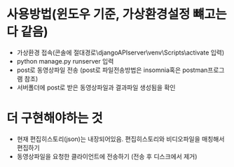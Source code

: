 # 사용방법(윈도우 기준, 가상환경설정 뺴고는 다 같음)
- 가상환경 접속(콘솔에 절대경로\djangoAPIserver\venv\Scripts\activate 입력)
- python manage.py runserver 입력
- post로 동영상파일 전송 (post로 파일전송방법은 insomnia혹은 postman프로그램 참조)
- 서버폴더에 post로 받은 동영상파일과 결과파일 생성됨을 확인

# 더 구현해야하는 것
- 현재 편집히스토리(json)는 내장되어있음. 편집히스토리와 비디오파일을 매칭해서 편집하기
- 동영상파일을 요청한 클라이언트에 전송하기 (전송 후 디스크에서 제거)
